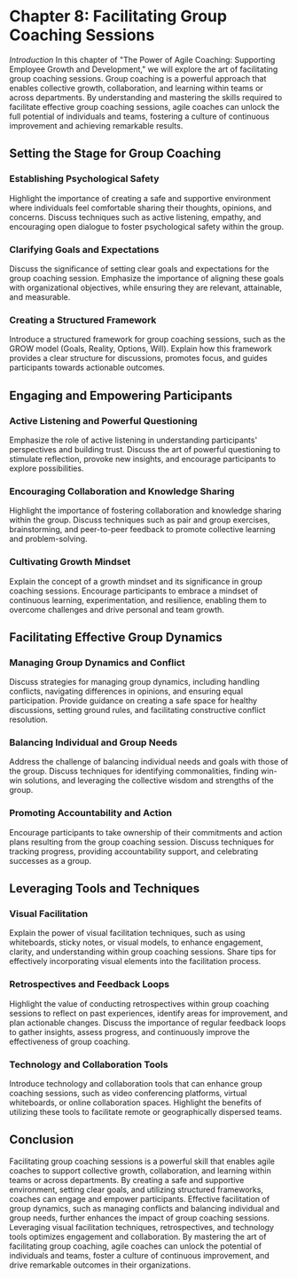 Chapter 8: Facilitating Group Coaching Sessions
===============================================

*Introduction* In this chapter of "The Power of Agile Coaching: Supporting Employee Growth and Development," we will explore the art of facilitating group coaching sessions. Group coaching is a powerful approach that enables collective growth, collaboration, and learning within teams or across departments. By understanding and mastering the skills required to facilitate effective group coaching sessions, agile coaches can unlock the full potential of individuals and teams, fostering a culture of continuous improvement and achieving remarkable results.

Setting the Stage for Group Coaching
------------------------------------

### Establishing Psychological Safety

Highlight the importance of creating a safe and supportive environment where individuals feel comfortable sharing their thoughts, opinions, and concerns. Discuss techniques such as active listening, empathy, and encouraging open dialogue to foster psychological safety within the group.

### Clarifying Goals and Expectations

Discuss the significance of setting clear goals and expectations for the group coaching session. Emphasize the importance of aligning these goals with organizational objectives, while ensuring they are relevant, attainable, and measurable.

### Creating a Structured Framework

Introduce a structured framework for group coaching sessions, such as the GROW model (Goals, Reality, Options, Will). Explain how this framework provides a clear structure for discussions, promotes focus, and guides participants towards actionable outcomes.

Engaging and Empowering Participants
------------------------------------

### Active Listening and Powerful Questioning

Emphasize the role of active listening in understanding participants' perspectives and building trust. Discuss the art of powerful questioning to stimulate reflection, provoke new insights, and encourage participants to explore possibilities.

### Encouraging Collaboration and Knowledge Sharing

Highlight the importance of fostering collaboration and knowledge sharing within the group. Discuss techniques such as pair and group exercises, brainstorming, and peer-to-peer feedback to promote collective learning and problem-solving.

### Cultivating Growth Mindset

Explain the concept of a growth mindset and its significance in group coaching sessions. Encourage participants to embrace a mindset of continuous learning, experimentation, and resilience, enabling them to overcome challenges and drive personal and team growth.

Facilitating Effective Group Dynamics
-------------------------------------

### Managing Group Dynamics and Conflict

Discuss strategies for managing group dynamics, including handling conflicts, navigating differences in opinions, and ensuring equal participation. Provide guidance on creating a safe space for healthy discussions, setting ground rules, and facilitating constructive conflict resolution.

### Balancing Individual and Group Needs

Address the challenge of balancing individual needs and goals with those of the group. Discuss techniques for identifying commonalities, finding win-win solutions, and leveraging the collective wisdom and strengths of the group.

### Promoting Accountability and Action

Encourage participants to take ownership of their commitments and action plans resulting from the group coaching session. Discuss techniques for tracking progress, providing accountability support, and celebrating successes as a group.

Leveraging Tools and Techniques
-------------------------------

### Visual Facilitation

Explain the power of visual facilitation techniques, such as using whiteboards, sticky notes, or visual models, to enhance engagement, clarity, and understanding within group coaching sessions. Share tips for effectively incorporating visual elements into the facilitation process.

### Retrospectives and Feedback Loops

Highlight the value of conducting retrospectives within group coaching sessions to reflect on past experiences, identify areas for improvement, and plan actionable changes. Discuss the importance of regular feedback loops to gather insights, assess progress, and continuously improve the effectiveness of group coaching.

### Technology and Collaboration Tools

Introduce technology and collaboration tools that can enhance group coaching sessions, such as video conferencing platforms, virtual whiteboards, or online collaboration spaces. Highlight the benefits of utilizing these tools to facilitate remote or geographically dispersed teams.

Conclusion
----------

Facilitating group coaching sessions is a powerful skill that enables agile coaches to support collective growth, collaboration, and learning within teams or across departments. By creating a safe and supportive environment, setting clear goals, and utilizing structured frameworks, coaches can engage and empower participants. Effective facilitation of group dynamics, such as managing conflicts and balancing individual and group needs, further enhances the impact of group coaching sessions. Leveraging visual facilitation techniques, retrospectives, and technology tools optimizes engagement and collaboration. By mastering the art of facilitating group coaching, agile coaches can unlock the potential of individuals and teams, foster a culture of continuous improvement, and drive remarkable outcomes in their organizations.
